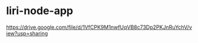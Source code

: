 # liri-node-app
 https://drive.google.com/file/d/1VfCPK9M1nwfUqVB8c73Dp2PKJnRuYchV/view?usp=sharing
